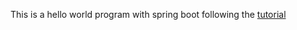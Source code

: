 This is a hello world program with spring boot following the [tutorial](https://www.youtube.com/watch?v=vtPkZShrvXQ&list=WL&index=18&t=99s)
